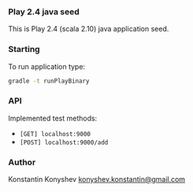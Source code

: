 ### Play 2.4 java seed

This is Play 2.4 (scala 2.10) java application seed.

### Starting

To run application type:
```bash
gradle -t runPlayBinary
```

### API

Implemented test methods:
* ```[GET] localhost:9000```
* ```[POST] localhost:9000/add```

### Author
Konstantin Konyshev <konyshev.konstantin@gmail.com>